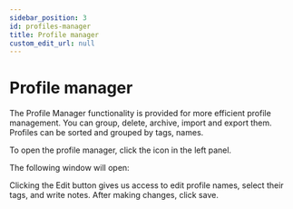 ```yaml
---
sidebar_position: 3
id: profiles-manager
title: Profile manager
custom_edit_url: null
---
```


# Profile manager

The Profile Manager functionality is provided for more efficient profile management. You can group, delete, archive, import and export them. Profiles can be sorted and grouped by tags, names.

To open the profile manager, click the icon in the left panel.

<!-- ![Docusaurus logo](/img/eng/sw/new-profile-1.png) -->

The following window will open:

<!-- ![Docusaurus logo](/img/eng/sw/new-profile-2.png) -->

Clicking the Edit button gives us access to edit profile names, select their tags, and write notes. After making changes, click save.

<!-- ![Docusaurus logo](/img/eng/sw/new-profile-3.png) -->
